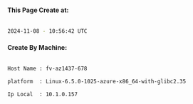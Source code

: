 
   
#### This Page Create at:

```bash

2024-11-08 - 10:56:42 UTC

```

#### Create By Machine:

```bash

Host Name : fv-az1437-678

platform  : Linux-6.5.0-1025-azure-x86_64-with-glibc2.35

Ip Local  : 10.1.0.157

```

